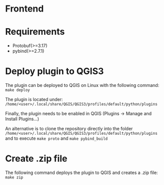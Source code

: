 # Frontend

# Requirements

- Protobuf(>=3.17)
- pybind(>=2.7.1)

# Deploy plugin to QGIS3

The plugin can be deployed to QGIS on Linux with the following command: `make deploy`

The plugin is located under: `/home/<user>/.local/share/QGIS/QGIS3/profiles/default/python/plugins`

Finally, the plugin needs to be enabled in QGIS (Plugins -> Manage and Install Plugins...)

An alternative is to clone the repository directly into the folder `/home/<user>/.local/share/QGIS/QGIS3/profiles/default/python/plugins`
and to execute `make proto` and `make pybind_build`

# Create .zip file

The following command deploys the plugin to QGIS and creates a .zip file: `make zip`

